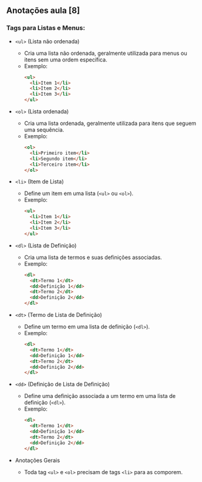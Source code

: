 ## Anotações aula [8]

### Tags para Listas e Menus:

- `<ul>` (Lista não ordenada)
  * Cria uma lista não ordenada, geralmente utilizada para menus ou itens sem uma ordem específica.
  * Exemplo:
    ```html
    <ul>
      <li>Item 1</li>
      <li>Item 2</li>
      <li>Item 3</li>
    </ul>
    ```

- `<ol>` (Lista ordenada)
  * Cria uma lista ordenada, geralmente utilizada para itens que seguem uma sequência.
  * Exemplo:
    ```html
    <ol>
      <li>Primeiro item</li>
      <li>Segundo item</li>
      <li>Terceiro item</li>
    </ol>
    ```

- `<li>` (Item de Lista)
  * Define um item em uma lista (`<ul>` ou `<ol>`).
  * Exemplo:
    ```html
    <ul>
      <li>Item 1</li>
      <li>Item 2</li>
      <li>Item 3</li>
    </ul>
    ```

- `<dl>` (Lista de Definição)
  * Cria uma lista de termos e suas definições associadas.
  * Exemplo:
    ```html
    <dl>
      <dt>Termo 1</dt>
      <dd>Definição 1</dd>
      <dt>Termo 2</dt>
      <dd>Definição 2</dd>
    </dl>
    ```

- `<dt>` (Termo de Lista de Definição)
  * Define um termo em uma lista de definição (`<dl>`).
  * Exemplo:
    ```html
    <dl>
      <dt>Termo 1</dt>
      <dd>Definição 1</dd>
      <dt>Termo 2</dt>
      <dd>Definição 2</dd>
    </dl>
    ```

- `<dd>` (Definição de Lista de Definição)
  * Define uma definição associada a um termo em uma lista de definição (`<dl>`).
  * Exemplo:
    ```html
    <dl>
      <dt>Termo 1</dt>
      <dd>Definição 1</dd>
      <dt>Termo 2</dt>
      <dd>Definição 2</dd>
    </dl>
    ```

- Anotações Gerais
  * Toda tag `<ul>` e `<ol>` precisam de tags `<li>` para as comporem.

